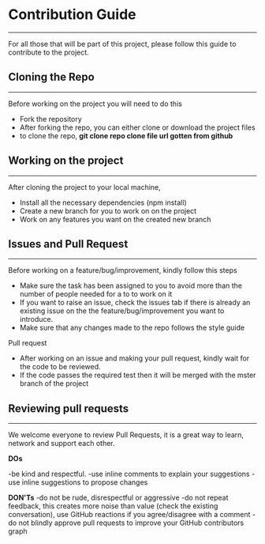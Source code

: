 # Contribution Guide

---

For all those that will be part of this project, please follow this guide to contribute to the project.

## Cloning the Repo

---

Before working on the project you will need to do this

- Fork the repository
- After forking the repo, you can either clone or download the project files
- to clone the repo, **git clone repo clone file url gotten from github**

## Working on the project

---

After cloning the project to your local machine,

- Install all the necessary dependencies (npm install)
- Create a new branch for you to work on on the project
- Work on any features you want on the created new branch

## Issues and Pull Request

---

Before working on a feature/bug/improvement, kindly follow this steps

- Make sure the task has been assigned to you to avoid more than the number of people needed for a to to work on it
- If you want to raise an issue, check the issues tab if there is already an existing issue on the the
  feature/bug/improvement you want to introduce.
- Make sure that any changes made to the repo follows the style guide

Pull request

- After working on an issue and making your pull request, kindly wait for the code to be reviewed.
- If the code passes the required test then it will be merged with the mster branch of the project

## Reviewing pull requests

---

We welcome everyone to review Pull Requests, it is a great way to learn, network and support each other.

**DOs**

-be kind and respectful.
-use inline comments to explain your suggestions
-use inline suggestions to propose changes

**DON'Ts**
-do not be rude, disrespectful or aggressive
-do not repeat feedback, this creates more noise than value (check the existing conversation), use GitHub reactions if you agree/disagree with a comment
-do not blindly approve pull requests to improve your GitHub contributors graph
